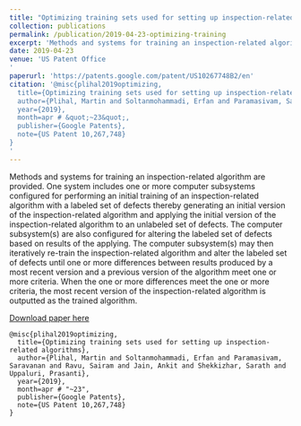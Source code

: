 ```yaml
---
title: "Optimizing training sets used for setting up inspection-related algorithms"
collection: publications
permalink: /publication/2019-04-23-optimizing-training
excerpt: 'Methods and systems for training an inspection-related algorithm are provided. One system includes one or more computer subsystems configured for performing an initial training of an inspection-related algorithm with a labeled set of defects thereby generating an initial version of the inspection-related algorithm and applying the initial version of the inspection-related algorithm to an unlabeled set of defects.'
date: 2019-04-23
venue: 'US Patent Office
'
paperurl: 'https://patents.google.com/patent/US10267748B2/en'
citation: '@misc{plihal2019optimizing,
  title={Optimizing training sets used for setting up inspection-related algorithms},
  author={Plihal, Martin and Soltanmohammadi, Erfan and Paramasivam, Saravanan and Ravu, Sairam and Jain, Ankit and Shekkizhar, Sarath and Uppaluri, Prasanti},
  year={2019},
  month=apr # &quot;~23&quot;,
  publisher={Google Patents},
  note={US Patent 10,267,748}
}
'
---
```

Methods and systems for training an inspection-related algorithm are provided. One system includes one or more computer subsystems configured for performing an initial training of an inspection-related algorithm with a labeled set of defects thereby generating an initial version of the inspection-related algorithm and applying the initial version of the inspection-related algorithm to an unlabeled set of defects. The computer subsystem(s) are also configured for altering the labeled set of defects based on results of the applying. The computer subsystem(s) may then iteratively re-train the inspection-related algorithm and alter the labeled set of defects until one or more differences between results produced by a most recent version and a previous version of the algorithm meet one or more criteria. When the one or more differences meet the one or more criteria, the most recent version of the inspection-related algorithm is outputted as the trained algorithm.

[Download paper here](https://patents.google.com/patent/US10267748B2/en)
```
@misc{plihal2019optimizing,
  title={Optimizing training sets used for setting up inspection-related algorithms},
  author={Plihal, Martin and Soltanmohammadi, Erfan and Paramasivam, Saravanan and Ravu, Sairam and Jain, Ankit and Shekkizhar, Sarath and Uppaluri, Prasanti},
  year={2019},
  month=apr # "~23",
  publisher={Google Patents},
  note={US Patent 10,267,748}
}
```
